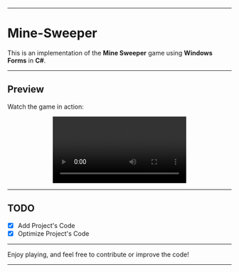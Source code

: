 * * *

# Mine-Sweeper

This is an implementation of the **Mine Sweeper** game using **Windows Forms** in **C#**.

---

## Preview

Watch the game in action:

<div align="center">
    <video src="https://github.com/user-attachments/assets/1b46453e-f098-49ad-8a79-d0e07ed8eec7" loop></video>
</div>

---

## TODO

- [x] Add Project's Code
- [x] Optimize Project's Code

---

Enjoy playing, and feel free to contribute or improve the code!

* * *
